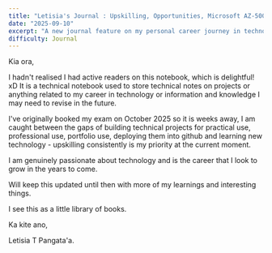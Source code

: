 ```yaml
---
title: "Letisia's Journal : Upskilling, Opportunities, Microsoft AZ-500"
date: "2025-09-10"
excerpt: "A new journal feature on my personal career journey in technology, authenticity is where I thrive on."
difficulty: Journal
---
```


Kia ora,

I hadn't realised I had active readers on this notebook, which is delightful! xD It is a technical notebook used to store technical notes on projects or anything related to my career in technology or information and knowledge I may need to revise in the future.

I've originally booked my exam on October 2025 so it is weeks away, I am caught between the gaps of building technical projects for practical use, professional use, portfolio use, deploying them into github and learning new technology - upskilling consistently is my priority at the current moment.

I am genuinely passionate about technology and is the career that I look to grow in the years to come.

Will keep this updated until then with more of my learnings and interesting things. 

I see this as a little library of books.

Ka kite ano,

Letisia T Pangata'a.